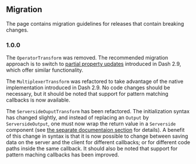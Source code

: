 ## Migration

The page contains migration guidelines for releases that contain breaking changes.

### 1.0.0

The `OperatorTransform` was removed. The recommended migration approach is to switch to [partial property updates](https://dash.plotly.com/partial-properties) introduced in Dash 2.9, which offer similar functionality.
 
The `MultiplexerTransform` was refactored to take advantage of the native implementation introduced in Dash 2.9. No code changes should be necessary, but it should be noted that support for pattern matching callbacks is now available. 

The `ServersideOuputTransform` has been refactored. The initialization syntax has changed slightly, and instead of replacing an `Output` by `ServersideOutput`, one must now wrap the return value in a `Serverside` component (see [the separate documentaion section](/transforms/serverside_output_transform) for details). A benefit of this change in syntax is that it is now possible to change between saving data on the server and the client for different callbacks; or for different code paths inside the same callback. It should also be noted that support for pattern maching callbacks has been improved.